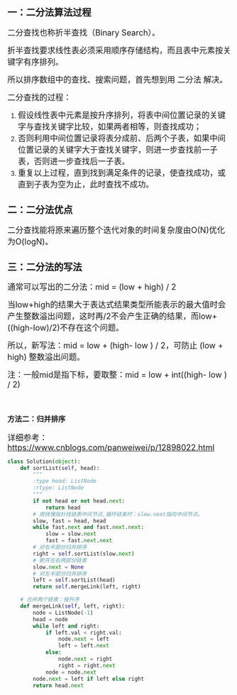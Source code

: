 <br/>

## 一：二分法算法过程

<font size=4>二分查找也称折半查找（Binary Search）。</font>

<font size=4>折半查找要求线性表必须采用顺序存储结构，而且表中元素按关键字有序排列。</font>

<font size=4>所以排序数组中的查找、搜索问题，首先想到用 二分法 解决。</font>

 

<font size=4>二分查找的过程：</font>

1. <font size=4>假设线性表中元素是按升序排列，将表中间位置记录的关键字与查找关键字比较，如果两者相等，则查找成功；</font>
2. <font size=4>否则利用中间位置记录将表分成前、后两个子表，如果中间位置记录的关键字大于查找关键字，则进一步查找前一子表，否则进一步查找后一子表。</font>
3. <font size=4>重复以上过程，直到找到满足条件的记录，使查找成功，或直到子表为空为止，此时查找不成功。</font>

 

## 二：二分法优点

<font size=4>二分查找能将原来遍历整个迭代对象的时间复杂度由O(N)优化为O(logN)。</font>

 

## 三：二分法的写法

<font size=4>通常可以写出的二分法：mid = (low + high) / 2</font>

<font size=4>当low+high的结果大于表达式结果类型所能表示的最大值时会产生整数溢出问题，这时再/2不会产生正确的结果，而low+((high-low)/2)不存在这个问题。</font>

<font size=4>所以，新写法：mid = low + (high- low ) / 2，可防止 (low + high) 整数溢出问题。</font>

<font size=4>注：一般mid是指下标，要取整：mid = low + int((high- low ) / 2)</font>

 

 

 

 

 

 

<br/>

### 方法二：归并排序

<font size=4>详细参考：https://www.cnblogs.com/panweiwei/p/12898022.html</font>

```python
class Solution(object):
    def sortList(self, head):
        """
        :type head: ListNode
        :rtype: ListNode
        """
        if not head or not head.next:
            return head
        # 用快慢指针找链表中间节点,循环结束时：slow.next指向中间节点。
        slow, fast = head, head
        while fast.next and fast.next.next:
            slow = slow.next
            fast = fast.next.next
        # 对右半部分归并排序
        right = self.sortList(slow.next)
        # 断开左右两部分链表
        slow.next = None
        # 对左半部分归并排序
        left = self.sortList(head)
        return self.mergeLink(left, right)

    # 合并两个链表：按升序
    def mergeLink(self, left, right):
        node = ListNode(-1)
        head = node
        while left and right:
            if left.val < right.val:
                node.next = left
                left = left.next
            else:
                node.next = right
                right = right.next
            node = node.next
        node.next = left if left else right
        return head.next
```



